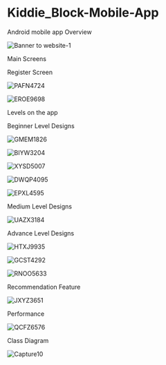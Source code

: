 
# Kiddie_Block-Mobile-App
Android mobile app Overview 

![Banner to website-1](https://user-images.githubusercontent.com/66914300/128730699-968fcdcc-32cd-4893-a728-308ccabb54ff.png)


Main  Screens

Register Screen 

![PAFN4724](https://user-images.githubusercontent.com/66914300/128730870-96b0d31a-87b9-45a3-b021-141fdda15fac.jpg)

![EROE9698](https://user-images.githubusercontent.com/66914300/128730895-6bffd85e-ea24-483e-b99f-5bb6ff4cae4e.jpg)

Levels on the app


Beginner Level Designs 


![GMEM1826](https://user-images.githubusercontent.com/66914300/128731024-39946a49-986d-4203-b5e9-bb1cc7fec7de.jpg)

![BIYW3204](https://user-images.githubusercontent.com/66914300/128731033-5692a83b-cd38-4435-b3f5-34d7c336dba2.jpg)

![XYSD5007](https://user-images.githubusercontent.com/66914300/128731711-3e3d52c6-27f5-47a1-926e-967cb1b3c1bf.jpg)


![DWQP4095](https://user-images.githubusercontent.com/66914300/128731451-aa63cc38-6cbe-4a86-80e3-e039a1c165d0.jpg)

![EPXL4595](https://user-images.githubusercontent.com/66914300/128731497-d6d361cb-4bc0-47e7-88e0-0e5effa63c5b.jpg)


 Medium Level Designs
 
 
 ![UAZX3184](https://user-images.githubusercontent.com/66914300/128731295-bb54042f-c557-4f3a-8a9e-999a20edc9f4.jpg)


 Advance Level Designs
 
 
 ![HTXJ9935](https://user-images.githubusercontent.com/66914300/128731765-6ac5f970-2fa6-4181-865a-1d3f3edf8011.jpg)

![GCST4292](https://user-images.githubusercontent.com/66914300/128731802-003f1db5-ca87-469f-aa9d-1154e67748f9.jpg)

![RNOO5633](https://user-images.githubusercontent.com/66914300/128731820-14b2cf46-5f39-46bf-91c2-fdf34027ccdc.jpg)


Recommendation Feature


![JXYZ3651](https://user-images.githubusercontent.com/66914300/128731889-9ecf78d4-0219-4749-b5df-1e61966e8e86.jpg)


 Performance
 
 ![QCFZ6576](https://user-images.githubusercontent.com/66914300/128731931-269b68d0-821b-46f7-8c2e-236c1c619266.jpg)


Class Diagram

![Capture10](https://user-images.githubusercontent.com/66914300/128732198-6c93dd09-ff52-49bd-8f69-36cc995e3706.PNG)

 
 
